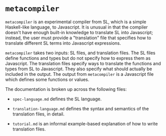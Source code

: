 # `metacompiler`

`metacompiler` is an experimental compiler from SL, which is a simple Haskell-like language, to Javascript. It is unusual in that the compiler doesn't have enough built-in knowledge to translate SL into Javascript; instead, the user must provide a "translation" file that specifies how to translate different SL terms into Javascript expressions.

`metacompiler` takes two inputs: SL files, and translation files. The SL files define functions and types but do not specify how to express them as Javascript. The translation files specify ways to translate the functions and types from SL to Javascript. They also specify what should actually be included in the output. The output from `metacompiler` is a Javascript file which defines some functions or values.

The documentation is broken up across the following files:

 *  `spec-language.md` defines the SL language.

 *  `translation-language.md` defines the syntax and semantics of the translation files, in detail.

 *  `tutorial.md` is an informal example-based explanation of how to write translation files.


